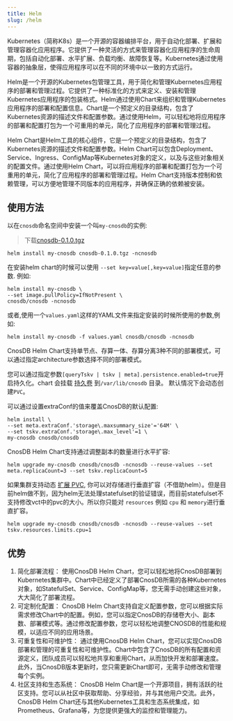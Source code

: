 ```yaml
---
title: Helm
slug: /helm
---
```


Kubernetes（简称K8s）是一个开源的容器编排平台，用于自动化部署、扩展和管理容器化应用程序。它提供了一种灵活的方式来管理容器化应用程序的生命周期，包括自动化部署、水平扩展、负载均衡、故障恢复等。Kubernetes通过使用容器的抽象层，使得应用程序可以在不同的环境中以一致的方式运行。

Helm是一个开源的Kubernetes包管理工具，用于简化和管理Kubernetes应用程序的部署和管理过程。它提供了一种标准化的方式来定义、安装和管理Kubernetes应用程序的包装格式。Helm通过使用Chart来组织和管理Kubernetes应用程序的部署和配置信息。Chart是一个预定义的目录结构，包含了Kubernetes资源的描述文件和配置参数。通过使用Helm，可以轻松地将应用程序的部署和配置打包为一个可重用的单元，简化了应用程序的部署和管理过程。

Helm Chart是Helm工具的核心组件，它是一个预定义的目录结构，包含了Kubernetes资源的描述文件和配置参数。Helm Chart可以包含Deployment、Service、Ingress、ConfigMap等Kubernetes对象的定义，以及与这些对象相关的配置文件。通过使用Helm Chart，可以将应用程序的部署和配置打包为一个可重用的单元，简化了应用程序的部署和管理过程。Helm Chart支持版本控制和依赖管理，可以方便地管理不同版本的应用程序，并确保正确的依赖被安装。

## 使用方法

以在`cnosdb`命名空间中安装一个叫`my-cnosdb`的实例:
> 下载[cnosdb-0.1.0.tgz](https://dl.cnosdb.com/sample/cnosdb-0.1.0.tgz)

```shell
helm install my-cnosdb cnosdb-0.1.0.tgz -ncnosdb
```

在安装helm chart的时候可以使用 `--set key=value[,key=value]`指定任意的参数. 例如:

```
helm install my-cnosdb \
--set image.pullPolicy=IfNotPresent \
cnosdb/cnosdb -ncnosdb
```

或者,使用一个`values.yaml`这样的YAML文件来指定安装的时候所使用的参数,例如:

```
helm install my-cnosdb -f values.yaml cnosdb/cnosdb -ncnosdb
```

CnosDB Helm Chart支持单节点、存算一体、存算分离3种不同的部署模式，可以通过指定architecture参数选择不同的部署模式。

您可以通过指定参数`[queryTskv | tskv | meta].persistence.enabled=true`开启持久化。chart 会挂载 [持久卷](https://kubernetes.io/docs/concepts/storage/persistent-volumes/) 到`/var/lib/cnosdb` 目录。 默认情况下会动态创建`PVC`。

可以通过设置extraConf的值来覆盖CnosDB的默认配置:

```
helm install \
--set meta.extraConf.'storage\.maxsummary_size'='64M' \
--set tskv.extraConf.'storage\.max_level'=1 \
my-cnosdb cnosdb/cnosdb
```

CnosDB Helm Chart支持通过调整副本的数量进行水平扩容:

```
helm upgrade my-cnosdb cnosdb/cnosdb -ncnosdb --reuse-values --set meta.replicaCount=3 --set tskv.replicaCount=5
```

如果集群支持动态 [扩展 PVC](https://kubernetes.io/docs/concepts/storage/persistent-volumes/#expanding-persistent-volumes-claims), 你可以对存储进行垂直扩容（不借助helm）。但是目前helm做不到，因为helm无法处理statefulset的验证错误，而目前statefulset不支持修改vct中的pvc的大小。所以你只能对 `resources` 例如 `cpu` 和 `memory`进行垂直扩容。

```
helm upgrade my-cnosdb cnosdb/cnosdb -ncnosdb --reuse-values --set tskv.resources.limits.cpu=1
```

## 优势

1. 简化部署流程：
   使用CnosDB Helm Chart，您可以轻松地将CnosDB部署到Kubernetes集群中。Chart中已经定义了部署CnosDB所需的各种Kubernetes对象，如StatefulSet、Service、ConfigMap等，您无需手动创建这些对象，大大简化了部署流程。
2. 可定制化配置：
   CnosDB Helm Chart支持自定义配置参数，您可以根据实际需求修改Chart中的配置。例如，您可以指定CnosDB的存储卷大小、副本数、部署模式等。通过修改配置参数，您可以轻松地调整CNOSDB的性能和规模，以适应不同的应用场景。
3. 可重复性和可维护性：
   通过使用CnosDB Helm Chart，您可以实现CnosDB部署和管理的可重复性和可维护性。Chart中包含了CnosDB的所有配置和资源定义，团队成员可以轻松地共享和重用Chart，从而加快开发和部署速度。此外，当CnosDB版本更新时，您只需更新Chart即可，无需手动修改和管理每个实例。
4. 社区支持和生态系统：
   CnosDB Helm Chart是一个开源项目，拥有活跃的社区支持。您可以从社区中获取帮助、分享经验，并与其他用户交流。此外，CnosDB Helm Chart还与其他Kubernetes工具和生态系统集成，如Prometheus、Grafana等，为您提供更强大的监控和管理能力。
